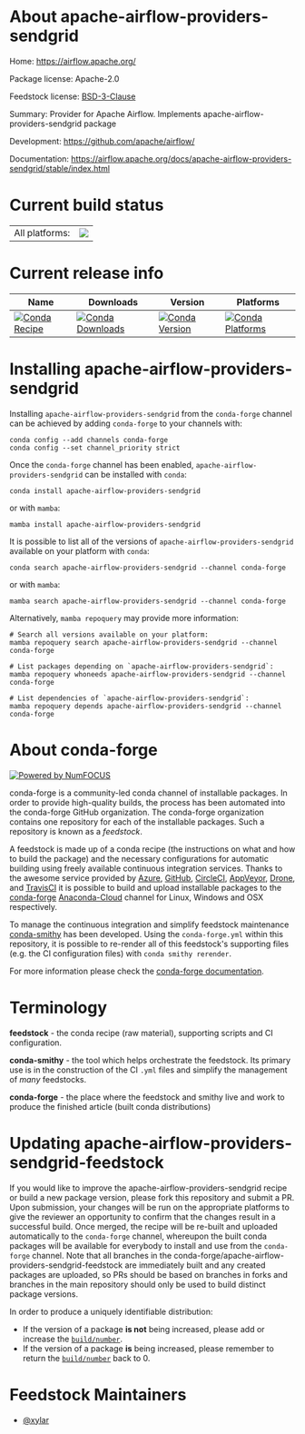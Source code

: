 About apache-airflow-providers-sendgrid
=======================================

Home: https://airflow.apache.org/

Package license: Apache-2.0

Feedstock license: [BSD-3-Clause](https://github.com/conda-forge/apache-airflow-providers-sendgrid-feedstock/blob/main/LICENSE.txt)

Summary: Provider for Apache Airflow. Implements apache-airflow-providers-sendgrid package

Development: https://github.com/apache/airflow/

Documentation: https://airflow.apache.org/docs/apache-airflow-providers-sendgrid/stable/index.html

Current build status
====================


<table><tr><td>All platforms:</td>
    <td>
      <a href="https://dev.azure.com/conda-forge/feedstock-builds/_build/latest?definitionId=11952&branchName=main">
        <img src="https://dev.azure.com/conda-forge/feedstock-builds/_apis/build/status/apache-airflow-providers-sendgrid-feedstock?branchName=main">
      </a>
    </td>
  </tr>
</table>

Current release info
====================

| Name | Downloads | Version | Platforms |
| --- | --- | --- | --- |
| [![Conda Recipe](https://img.shields.io/badge/recipe-apache--airflow--providers--sendgrid-green.svg)](https://anaconda.org/conda-forge/apache-airflow-providers-sendgrid) | [![Conda Downloads](https://img.shields.io/conda/dn/conda-forge/apache-airflow-providers-sendgrid.svg)](https://anaconda.org/conda-forge/apache-airflow-providers-sendgrid) | [![Conda Version](https://img.shields.io/conda/vn/conda-forge/apache-airflow-providers-sendgrid.svg)](https://anaconda.org/conda-forge/apache-airflow-providers-sendgrid) | [![Conda Platforms](https://img.shields.io/conda/pn/conda-forge/apache-airflow-providers-sendgrid.svg)](https://anaconda.org/conda-forge/apache-airflow-providers-sendgrid) |

Installing apache-airflow-providers-sendgrid
============================================

Installing `apache-airflow-providers-sendgrid` from the `conda-forge` channel can be achieved by adding `conda-forge` to your channels with:

```
conda config --add channels conda-forge
conda config --set channel_priority strict
```

Once the `conda-forge` channel has been enabled, `apache-airflow-providers-sendgrid` can be installed with `conda`:

```
conda install apache-airflow-providers-sendgrid
```

or with `mamba`:

```
mamba install apache-airflow-providers-sendgrid
```

It is possible to list all of the versions of `apache-airflow-providers-sendgrid` available on your platform with `conda`:

```
conda search apache-airflow-providers-sendgrid --channel conda-forge
```

or with `mamba`:

```
mamba search apache-airflow-providers-sendgrid --channel conda-forge
```

Alternatively, `mamba repoquery` may provide more information:

```
# Search all versions available on your platform:
mamba repoquery search apache-airflow-providers-sendgrid --channel conda-forge

# List packages depending on `apache-airflow-providers-sendgrid`:
mamba repoquery whoneeds apache-airflow-providers-sendgrid --channel conda-forge

# List dependencies of `apache-airflow-providers-sendgrid`:
mamba repoquery depends apache-airflow-providers-sendgrid --channel conda-forge
```


About conda-forge
=================

[![Powered by
NumFOCUS](https://img.shields.io/badge/powered%20by-NumFOCUS-orange.svg?style=flat&colorA=E1523D&colorB=007D8A)](https://numfocus.org)

conda-forge is a community-led conda channel of installable packages.
In order to provide high-quality builds, the process has been automated into the
conda-forge GitHub organization. The conda-forge organization contains one repository
for each of the installable packages. Such a repository is known as a *feedstock*.

A feedstock is made up of a conda recipe (the instructions on what and how to build
the package) and the necessary configurations for automatic building using freely
available continuous integration services. Thanks to the awesome service provided by
[Azure](https://azure.microsoft.com/en-us/services/devops/), [GitHub](https://github.com/),
[CircleCI](https://circleci.com/), [AppVeyor](https://www.appveyor.com/),
[Drone](https://cloud.drone.io/welcome), and [TravisCI](https://travis-ci.com/)
it is possible to build and upload installable packages to the
[conda-forge](https://anaconda.org/conda-forge) [Anaconda-Cloud](https://anaconda.org/)
channel for Linux, Windows and OSX respectively.

To manage the continuous integration and simplify feedstock maintenance
[conda-smithy](https://github.com/conda-forge/conda-smithy) has been developed.
Using the ``conda-forge.yml`` within this repository, it is possible to re-render all of
this feedstock's supporting files (e.g. the CI configuration files) with ``conda smithy rerender``.

For more information please check the [conda-forge documentation](https://conda-forge.org/docs/).

Terminology
===========

**feedstock** - the conda recipe (raw material), supporting scripts and CI configuration.

**conda-smithy** - the tool which helps orchestrate the feedstock.
                   Its primary use is in the construction of the CI ``.yml`` files
                   and simplify the management of *many* feedstocks.

**conda-forge** - the place where the feedstock and smithy live and work to
                  produce the finished article (built conda distributions)


Updating apache-airflow-providers-sendgrid-feedstock
====================================================

If you would like to improve the apache-airflow-providers-sendgrid recipe or build a new
package version, please fork this repository and submit a PR. Upon submission,
your changes will be run on the appropriate platforms to give the reviewer an
opportunity to confirm that the changes result in a successful build. Once
merged, the recipe will be re-built and uploaded automatically to the
`conda-forge` channel, whereupon the built conda packages will be available for
everybody to install and use from the `conda-forge` channel.
Note that all branches in the conda-forge/apache-airflow-providers-sendgrid-feedstock are
immediately built and any created packages are uploaded, so PRs should be based
on branches in forks and branches in the main repository should only be used to
build distinct package versions.

In order to produce a uniquely identifiable distribution:
 * If the version of a package **is not** being increased, please add or increase
   the [``build/number``](https://docs.conda.io/projects/conda-build/en/latest/resources/define-metadata.html#build-number-and-string).
 * If the version of a package **is** being increased, please remember to return
   the [``build/number``](https://docs.conda.io/projects/conda-build/en/latest/resources/define-metadata.html#build-number-and-string)
   back to 0.

Feedstock Maintainers
=====================

* [@xylar](https://github.com/xylar/)

